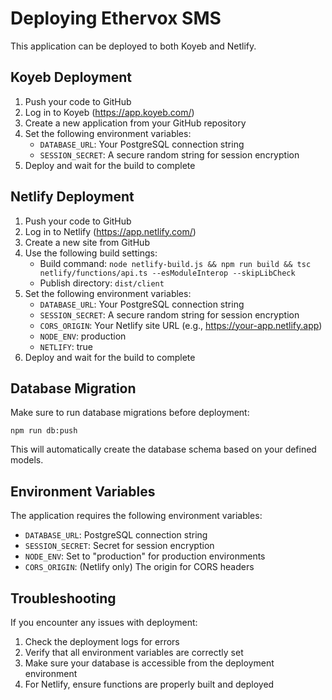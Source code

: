 # Deploying Ethervox SMS

This application can be deployed to both Koyeb and Netlify.

## Koyeb Deployment

1. Push your code to GitHub
2. Log in to Koyeb (https://app.koyeb.com/)
3. Create a new application from your GitHub repository
4. Set the following environment variables:
   - `DATABASE_URL`: Your PostgreSQL connection string
   - `SESSION_SECRET`: A secure random string for session encryption
5. Deploy and wait for the build to complete

## Netlify Deployment

1. Push your code to GitHub
2. Log in to Netlify (https://app.netlify.com/)
3. Create a new site from GitHub
4. Use the following build settings:
   - Build command: `node netlify-build.js && npm run build && tsc netlify/functions/api.ts --esModuleInterop --skipLibCheck`
   - Publish directory: `dist/client`
5. Set the following environment variables:
   - `DATABASE_URL`: Your PostgreSQL connection string
   - `SESSION_SECRET`: A secure random string for session encryption
   - `CORS_ORIGIN`: Your Netlify site URL (e.g., https://your-app.netlify.app)
   - `NODE_ENV`: production
   - `NETLIFY`: true
6. Deploy and wait for the build to complete

## Database Migration

Make sure to run database migrations before deployment:

```
npm run db:push
```

This will automatically create the database schema based on your defined models.

## Environment Variables

The application requires the following environment variables:

- `DATABASE_URL`: PostgreSQL connection string
- `SESSION_SECRET`: Secret for session encryption
- `NODE_ENV`: Set to "production" for production environments
- `CORS_ORIGIN`: (Netlify only) The origin for CORS headers

## Troubleshooting

If you encounter any issues with deployment:

1. Check the deployment logs for errors
2. Verify that all environment variables are correctly set
3. Make sure your database is accessible from the deployment environment
4. For Netlify, ensure functions are properly built and deployed